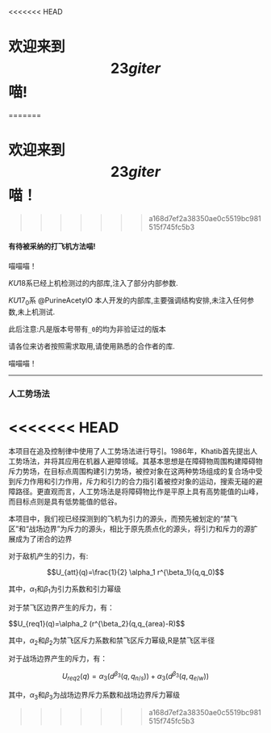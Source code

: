 <<<<<<< HEAD
# 欢迎来到 $$23giter$$ 喵!
=======
# 欢迎来到 $$23giter$$ 喵！
>>>>>>> a168d7ef2a38350ae0c5519bc981515f745fc5b3

#### 有待被采纳的打飞机方法喵!

喵喵喵！ 

$KU18$系已经上机检测过的内部库,注入了部分内部参数.

$KU17_0$系 @PurineAcetylO 本人开发的内部库,主要强调结构安排,未注入任何参数,未上机测试.

此后注意:凡是版本号带有`_0`的均为非验证过的版本

请各位来访者按照需求取用,请使用熟悉的合作者的库.

喵喵喵！

------

### 人工势场法

<<<<<<< HEAD
=======
本项目在追及控制律中使用了人工势场法进行导引。1986年，Khatib首先提出人工势场法，并将其应用在机器人避障领域。其基本思想是在障碍物周围构建障碍物斥力势场，在目标点周围构建引力势场，被控对象在这两种势场组成的复合场中受到斥力作用和引力作用，斥力和引力的合力指引着被控对象的运动，搜索无碰的避障路径。更直观而言，人工势场法是将障碍物比作是平原上具有高势能值的山峰，而目标点则是具有低势能值的低谷。

本项目中，我们视已经探测到的飞机为引力的源头，而预先被划定的“禁飞区”和“战场边界”为斥力的源头，相比于原先质点化的源头，将引力和斥力的源扩展成为了闭合的边界

对于敌机产生的引力，有:

$$U_{att}(q)=\frac{1}{2} \alpha_1 r^{\beta_1}(q,q_0)$$

其中，$\alpha_1$和$\beta_1$为引力系数和引力幂级

对于禁飞区边界产生的斥力，有：

$$U_{req1}(q)=\alpha_2 (r^{\beta_2}(q,q_{area)-R)$$

其中，$\alpha_2$和$\beta_2$为禁飞区斥力系数和禁飞区斥力幂级,R是禁飞区半径

对于战场边界产生的斥力，有：

$$U_{req2}(q)=\alpha_3 (d^{\beta_3}(q,q_{n/s}))+\alpha_3 (d^{\beta_3}(q,q_{e/w}))$$

其中，$\alpha_3$和$\beta_3$为战场边界斥力系数和战场边界斥力幂级
>>>>>>> a168d7ef2a38350ae0c5519bc981515f745fc5b3

